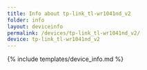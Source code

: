 ```yaml
---
title: Info about tp-link_tl-wr1041nd_v2
folder: info
layout: deviceinfo
permalink: /devices/tp-link_tl-wr1041nd_v2/
device: tp-link_tl-wr1041nd_v2
---
```

{% include templates/device_info.md %}

